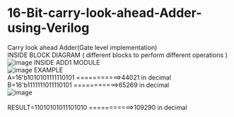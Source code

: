 # 16-Bit-carry-look-ahead-Adder-using-Verilog

Carry look ahead Adder(Gate level implementation)<br/>
INSIDE BLOCK DIAGRAM ( different blocks to perform different operations )<br/>
![image](https://user-images.githubusercontent.com/66966915/183277311-ffedbd93-382b-4cba-9915-8ea770c0486d.png)
INSIDE ADD1 MODULE<br/>
![image](https://user-images.githubusercontent.com/66966915/183277376-a797ce9b-728a-41a7-b03c-a1aaedcb8147.png)
EXAMPLE<br/>
A=16'b1010101111110101 ===========>44021 in decimal<br/>
B=16'b1111111011110101 ===========>65269 in decimal<br/>
![image](https://user-images.githubusercontent.com/66966915/183277587-8656cf89-4207-442d-9528-756f1a731ea6.png)<br/><br/>
RESULT=11010101011101010 ===========>109290 in decimal<br/>
